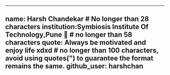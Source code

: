 
---
name: Harsh Chandekar # No longer than 28 characters
institution:Symbiosis Institute Of Technology,Pune 🚩 # no longer than 58 characters
quote: Always be motivated and enjoy life xdxd # no longer than 100 characters, avoid using quotes(") to guarantee the format remains the same.
github_user: harshchan
---
